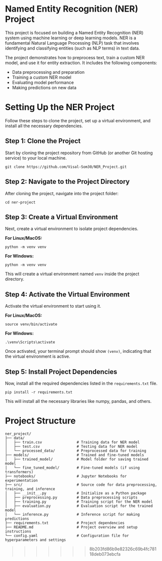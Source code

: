 # Named Entity Recognition (NER) Project
This project is focused on building a Named Entity Recognition (NER) system using machine learning or deep learning models. NER is a fundamental Natural Language Processing (NLP) task that involves identifying and classifying entities (such as NLP terms) in text data.

The project demonstrates how to preprocess text, train a custom NER model, and use it for entity extraction. It includes the following components:

- Data preprocessing and preparation
- Training a custom NER model
- Evaluating model performance
- Making predictions on new data

# Setting Up the NER Project
Follow these steps to clone the project, set up a virtual environment, and install all the necessary dependencies.

## Step 1: Clone the Project
Start by cloning the project repository from GitHub (or another Git hosting service) to your local machine.

```
git clone https://github.com/Visal-Som30/NER_Project.git
```

## Step 2: Navigate to the Project Directory
After cloning the project, navigate into the project folder:

```
cd ner-project
```

## Step 3: Create a Virtual Environment
Next, create a virtual environment to isolate project dependencies.

**For Linux/MacOS:**
```
python -m venv venv
```

**For Windows:**
```
python -m venv venv
```

This will create a virtual environment named `venv` inside the project directory.

## Step 4: Activate the Virtual Environment
Activate the virtual environment to start using it.

**For Linux/MacOS:**
```
source venv/bin/activate
``` 

**For Windows:**
```
.\venv\Scripts\activate
```

Once activated, your terminal prompt should show `(venv)`, indicating that the virtual environment is active.

## Step 5: Install Project Dependencies
Now, install all the required dependencies listed in the `requirements.txt` file.

```
pip install -r requirements.txt
```

This will install all the necessary libraries like numpy, pandas, and others.

# Project Structure
```
ner_project/
├── data/
│   ├── train.csv                # Training data for NER model
│   ├── test.csv                 # Testing data for NER model
│   └── processed_data/          # Preprocessed data for training
├── models/                      # Trained and fine-tuned models
│   ├── trained_model/           # Model folder for saving trained model
│   └── fine_tuned_model/        # Fine-tuned models (if using transformers)
├── notebooks/                   # Jupyter Notebooks for experimentation
├── src/                         # Source code for data preprocessing, training, and inference
│   ├── __init__.py              # Initialize as a Python package
│   ├── preprocessing.py         # Data preprocessing scripts
│   ├── training.py              # Training script for the NER model
│   ├── evaluation.py            # Evaluation script for the trained model
│   └── inference.py             # Inference script for making predictions
├── requirements.txt             # Project dependencies
├── README.md                    # Project overview and setup instructions
└── config.yaml                  # Configuration file for hyperparameters and settings
```


>>>>>>> 8b203fd86b9e82326c69b4fc78118deb073ebcfa
